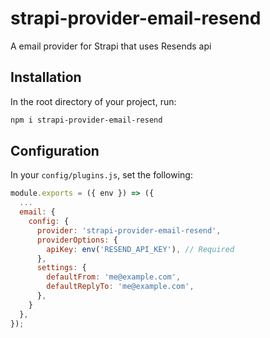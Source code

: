 # strapi-provider-email-resend
A email provider for Strapi that uses Resends api

## Installation
In the root directory of your project, run:

```bash
npm i strapi-provider-email-resend
```

## Configuration
In your `config/plugins.js`, set the following:

```javascript
module.exports = ({ env }) => ({
  ...
  email: {
    config: {
      provider: 'strapi-provider-email-resend',
      providerOptions: {
        apiKey: env('RESEND_API_KEY'), // Required
      },
      settings: {
        defaultFrom: 'me@example.com',
        defaultReplyTo: 'me@example.com',
      },
    }
  },    
});
```
